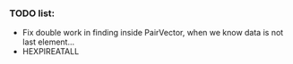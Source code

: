 ### TODO list:

-	Fix double work in finding inside PairVector, when we know data is not last element...
-	HEXPIREATALL
